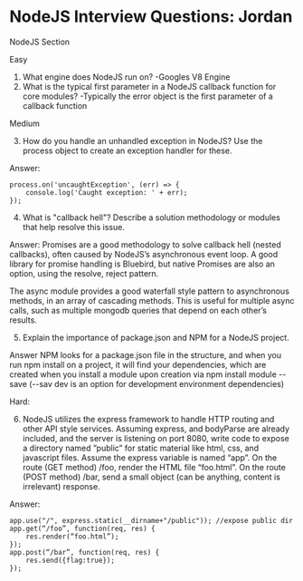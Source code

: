 # NodeJS Interview Questions: Jordan		

NodeJS Section

Easy

1. What engine does NodeJS run on?
-Googles V8 Engine
2. What is the typical first parameter in a NodeJS callback function for core modules? 
-Typically the error object is the first parameter of a callback function

Medium

3. How do you handle an unhandled exception in NodeJS? Use the process object to create an exception handler for these.

Answer:

    process.on('uncaughtException', (err) => {
        console.log('Caught exception: ' + err);
    });

4. What is "callback hell"? Describe a solution methodology or modules that help resolve this issue.

Answer:
Promises are a good methodology to solve callback hell (nested callbacks), often caused by NodeJS’s asynchronous event loop. A good library for promise handling is Bluebird, but native Promises are also an option, using the resolve, reject pattern.

The async module provides a good waterfall style pattern to asynchronous methods, in an array of cascading methods. This is useful for multiple async calls, such as multiple mongodb queries that depend on each other’s results.

5. Explain the importance of package.json and NPM for a NodeJS project.

Answer
NPM looks for a package.json file in the structure, and when you run npm install on a project, it will find your dependencies, which are created when you install a module upon creation via npm install module --save (--sav dev is an option for development environment dependencies)

Hard:

6. NodeJS utilizes the express framework to handle HTTP routing and other API style services. Assuming express, and bodyParse are already included, and the server is listening on port 8080, write code to expose a directory named ”public” for static material like html, css, and javascript files. Assume the express variable is named “app”. On the route (GET method) /foo, render the HTML file “foo.html”. On the route (POST method) /bar, send a small object (can be anything, content is irrelevant) response.

Answer:

    app.use("/", express.static(__dirname+"/public")); //expose public dir
    app.get(“/foo”, function(req, res) {
        res.render(“foo.html”);
    });
    app.post(“/bar”, function(req, res) {
        res.send({flag:true});
    });
